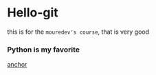 # Hello-git
this is for the `mouredev's course`, that is very good

### Python is my favorite

[anchor](https://www.linkedin.com/in/cubandeveloper89/ "Enlace a LinkedIn")

